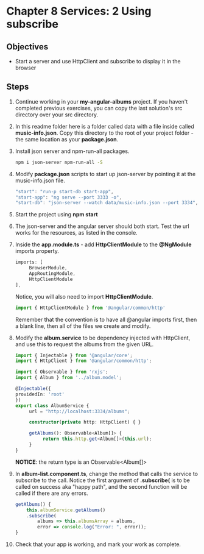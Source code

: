 # Chapter 8 Services: 2 Using subscribe

## Objectives

- Start a server and use HttpClient and subscribe to display it in the browser

## Steps

1. Continue working in your **my-angular-albums** project. If you haven't completed previous exercises, you can copy the last solution's src directory over your src directory.


1. In this readme folder here is a folder called data with a file inside called **music-info.json**. Copy this directory to the root of your project folder - the same location as your **package.json**.

1. Install json server and npm-run-all packages.

   ```bash
   npm i json-server npm-run-all -S
   ```

1. Modify **package.json** scripts to start up json-server by pointing it at the music-info.json file.

   ```javascript
   "start": "run-p start-db start-app",
   "start-app": "ng serve --port 3333 -o",
   "start-db": "json-server --watch data/music-info.json --port 3334",
   ```

1. Start the project using **npm start**

1. The json-server and the angular server should both start. Test the url works for the resources, as listed in the console.

1. Inside the **app.module.ts** - add **HttpClientModule** to the **@NgModule** imports property. 

     ```typescript
     imports: [
          BrowserModule,
          AppRoutingModule,
          HttpClientModule
     ],
     ```

     Notice, you will also need to import **HttpClientModule**.

     ```typescript
     import { HttpClientModule } from '@angular/common/http'
     ```

     Remember that the convention is to have all @angular imports first, then a blank line, then all of the files we create and modify.

1. Modify the **album.service** to be dependency injected with HttpClient, and use this to request the albums from the given URL.

     ```typescript
     import { Injectable } from '@angular/core';
     import { HttpClient } from '@angular/common/http';

     import { Observable } from 'rxjs';
     import { Album } from '../album.model';

     @Injectable({
     providedIn: 'root'
     })
     export class AlbumService {
          url = "http://localhost:3334/albums";

          constructor(private http: HttpClient) { }

          getAlbums(): Observable<Album[]> {
               return this.http.get<Album[]>(this.url);
          }
     }
     ```

   **NOTICE**: the return type is an Observable<Album[]>

1. In **album-list.component.ts**, change the method that calls the service to subscribe to the call. Notice the first argument of **.subscribe(** is to be called on success aka "happy path", and the second function will be called if there are any errors.

   ```typescript
   getAlbums() {
       this.albumService.getAlbums()
       .subscribe(
           albums => this.albumsArray = albums,
           error => console.log("Error: ", error));
   }
   ```

1. Check that your app is working, and mark your work as complete.
